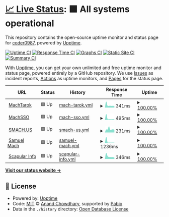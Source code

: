 # [📈 Live Status](https://status.smach.us): <!--live status--> **🟩 All systems operational**

This repository contains the open-source uptime monitor and status page for [coder0987](https://status.smach.us), powered by [Upptime](https://github.com/upptime/upptime).

[![Uptime CI](https://github.com/coder0987/status/workflows/Uptime%20CI/badge.svg)](https://github.com/coder0987/status/actions?query=workflow%3A%22Uptime+CI%22)
[![Response Time CI](https://github.com/coder0987/status/workflows/Response%20Time%20CI/badge.svg)](https://github.com/coder0987/status/actions?query=workflow%3A%22Response+Time+CI%22)
[![Graphs CI](https://github.com/coder0987/status/workflows/Graphs%20CI/badge.svg)](https://github.com/coder0987/status/actions?query=workflow%3A%22Graphs+CI%22)
[![Static Site CI](https://github.com/coder0987/status/workflows/Static%20Site%20CI/badge.svg)](https://github.com/coder0987/status/actions?query=workflow%3A%22Static+Site+CI%22)
[![Summary CI](https://github.com/coder0987/status/workflows/Summary%20CI/badge.svg)](https://github.com/coder0987/status/actions?query=workflow%3A%22Summary+CI%22)

With [Upptime](https://upptime.js.org), you can get your own unlimited and free uptime monitor and status page, powered entirely by a GitHub repository. We use [Issues](https://github.com/coder0987/status/issues) as incident reports, [Actions](https://github.com/coder0987/status/actions) as uptime monitors, and [Pages](https://status.smach.us) for the status page.

<!--start: status pages-->
<!-- This summary is generated by Upptime (https://github.com/upptime/upptime) -->
<!-- Do not edit this manually, your changes will be overwritten -->
<!-- prettier-ignore -->
| URL | Status | History | Response Time | Uptime |
| --- | ------ | ------- | ------------- | ------ |
| <img alt="" src="https://icons.duckduckgo.com/ip3/machtarok.com.ico" height="13"> [MachTarok](https://machtarok.com) | 🟩 Up | [mach-tarok.yml](https://github.com/coder0987/status/commits/HEAD/history/mach-tarok.yml) | <details><summary><img alt="Response time graph" src="./graphs/mach-tarok/response-time-week.png" height="20"> 341ms</summary><br><a href="https://status.smach.us/history/mach-tarok"><img alt="Response time 594" src="https://img.shields.io/endpoint?url=https%3A%2F%2Fraw.githubusercontent.com%2Fcoder0987%2Fstatus%2FHEAD%2Fapi%2Fmach-tarok%2Fresponse-time.json"></a><br><a href="https://status.smach.us/history/mach-tarok"><img alt="24-hour response time 221" src="https://img.shields.io/endpoint?url=https%3A%2F%2Fraw.githubusercontent.com%2Fcoder0987%2Fstatus%2FHEAD%2Fapi%2Fmach-tarok%2Fresponse-time-day.json"></a><br><a href="https://status.smach.us/history/mach-tarok"><img alt="7-day response time 341" src="https://img.shields.io/endpoint?url=https%3A%2F%2Fraw.githubusercontent.com%2Fcoder0987%2Fstatus%2FHEAD%2Fapi%2Fmach-tarok%2Fresponse-time-week.json"></a><br><a href="https://status.smach.us/history/mach-tarok"><img alt="30-day response time 273" src="https://img.shields.io/endpoint?url=https%3A%2F%2Fraw.githubusercontent.com%2Fcoder0987%2Fstatus%2FHEAD%2Fapi%2Fmach-tarok%2Fresponse-time-month.json"></a><br><a href="https://status.smach.us/history/mach-tarok"><img alt="1-year response time 594" src="https://img.shields.io/endpoint?url=https%3A%2F%2Fraw.githubusercontent.com%2Fcoder0987%2Fstatus%2FHEAD%2Fapi%2Fmach-tarok%2Fresponse-time-year.json"></a></details> | <details><summary><a href="https://status.smach.us/history/mach-tarok">100.00%</a></summary><a href="https://status.smach.us/history/mach-tarok"><img alt="All-time uptime 95.05%" src="https://img.shields.io/endpoint?url=https%3A%2F%2Fraw.githubusercontent.com%2Fcoder0987%2Fstatus%2FHEAD%2Fapi%2Fmach-tarok%2Fuptime.json"></a><br><a href="https://status.smach.us/history/mach-tarok"><img alt="24-hour uptime 100.00%" src="https://img.shields.io/endpoint?url=https%3A%2F%2Fraw.githubusercontent.com%2Fcoder0987%2Fstatus%2FHEAD%2Fapi%2Fmach-tarok%2Fuptime-day.json"></a><br><a href="https://status.smach.us/history/mach-tarok"><img alt="7-day uptime 100.00%" src="https://img.shields.io/endpoint?url=https%3A%2F%2Fraw.githubusercontent.com%2Fcoder0987%2Fstatus%2FHEAD%2Fapi%2Fmach-tarok%2Fuptime-week.json"></a><br><a href="https://status.smach.us/history/mach-tarok"><img alt="30-day uptime 99.88%" src="https://img.shields.io/endpoint?url=https%3A%2F%2Fraw.githubusercontent.com%2Fcoder0987%2Fstatus%2FHEAD%2Fapi%2Fmach-tarok%2Fuptime-month.json"></a><br><a href="https://status.smach.us/history/mach-tarok"><img alt="1-year uptime 95.05%" src="https://img.shields.io/endpoint?url=https%3A%2F%2Fraw.githubusercontent.com%2Fcoder0987%2Fstatus%2FHEAD%2Fapi%2Fmach-tarok%2Fuptime-year.json"></a></details>
| <img alt="" src="https://icons.duckduckgo.com/ip3/sso.smach.us.ico" height="13"> [MachSSO](https://sso.smach.us) | 🟩 Up | [mach-sso.yml](https://github.com/coder0987/status/commits/HEAD/history/mach-sso.yml) | <details><summary><img alt="Response time graph" src="./graphs/mach-sso/response-time-week.png" height="20"> 495ms</summary><br><a href="https://status.smach.us/history/mach-sso"><img alt="Response time 358" src="https://img.shields.io/endpoint?url=https%3A%2F%2Fraw.githubusercontent.com%2Fcoder0987%2Fstatus%2FHEAD%2Fapi%2Fmach-sso%2Fresponse-time.json"></a><br><a href="https://status.smach.us/history/mach-sso"><img alt="24-hour response time 162" src="https://img.shields.io/endpoint?url=https%3A%2F%2Fraw.githubusercontent.com%2Fcoder0987%2Fstatus%2FHEAD%2Fapi%2Fmach-sso%2Fresponse-time-day.json"></a><br><a href="https://status.smach.us/history/mach-sso"><img alt="7-day response time 495" src="https://img.shields.io/endpoint?url=https%3A%2F%2Fraw.githubusercontent.com%2Fcoder0987%2Fstatus%2FHEAD%2Fapi%2Fmach-sso%2Fresponse-time-week.json"></a><br><a href="https://status.smach.us/history/mach-sso"><img alt="30-day response time 276" src="https://img.shields.io/endpoint?url=https%3A%2F%2Fraw.githubusercontent.com%2Fcoder0987%2Fstatus%2FHEAD%2Fapi%2Fmach-sso%2Fresponse-time-month.json"></a><br><a href="https://status.smach.us/history/mach-sso"><img alt="1-year response time 358" src="https://img.shields.io/endpoint?url=https%3A%2F%2Fraw.githubusercontent.com%2Fcoder0987%2Fstatus%2FHEAD%2Fapi%2Fmach-sso%2Fresponse-time-year.json"></a></details> | <details><summary><a href="https://status.smach.us/history/mach-sso">100.00%</a></summary><a href="https://status.smach.us/history/mach-sso"><img alt="All-time uptime 98.86%" src="https://img.shields.io/endpoint?url=https%3A%2F%2Fraw.githubusercontent.com%2Fcoder0987%2Fstatus%2FHEAD%2Fapi%2Fmach-sso%2Fuptime.json"></a><br><a href="https://status.smach.us/history/mach-sso"><img alt="24-hour uptime 100.00%" src="https://img.shields.io/endpoint?url=https%3A%2F%2Fraw.githubusercontent.com%2Fcoder0987%2Fstatus%2FHEAD%2Fapi%2Fmach-sso%2Fuptime-day.json"></a><br><a href="https://status.smach.us/history/mach-sso"><img alt="7-day uptime 100.00%" src="https://img.shields.io/endpoint?url=https%3A%2F%2Fraw.githubusercontent.com%2Fcoder0987%2Fstatus%2FHEAD%2Fapi%2Fmach-sso%2Fuptime-week.json"></a><br><a href="https://status.smach.us/history/mach-sso"><img alt="30-day uptime 99.92%" src="https://img.shields.io/endpoint?url=https%3A%2F%2Fraw.githubusercontent.com%2Fcoder0987%2Fstatus%2FHEAD%2Fapi%2Fmach-sso%2Fuptime-month.json"></a><br><a href="https://status.smach.us/history/mach-sso"><img alt="1-year uptime 98.86%" src="https://img.shields.io/endpoint?url=https%3A%2F%2Fraw.githubusercontent.com%2Fcoder0987%2Fstatus%2FHEAD%2Fapi%2Fmach-sso%2Fuptime-year.json"></a></details>
| <img alt="" src="https://icons.duckduckgo.com/ip3/smach.us.ico" height="13"> [SMACH.US](https://smach.us) | 🟩 Up | [smach-us.yml](https://github.com/coder0987/status/commits/HEAD/history/smach-us.yml) | <details><summary><img alt="Response time graph" src="./graphs/smach-us/response-time-week.png" height="20"> 231ms</summary><br><a href="https://status.smach.us/history/smach-us"><img alt="Response time 519" src="https://img.shields.io/endpoint?url=https%3A%2F%2Fraw.githubusercontent.com%2Fcoder0987%2Fstatus%2FHEAD%2Fapi%2Fsmach-us%2Fresponse-time.json"></a><br><a href="https://status.smach.us/history/smach-us"><img alt="24-hour response time 178" src="https://img.shields.io/endpoint?url=https%3A%2F%2Fraw.githubusercontent.com%2Fcoder0987%2Fstatus%2FHEAD%2Fapi%2Fsmach-us%2Fresponse-time-day.json"></a><br><a href="https://status.smach.us/history/smach-us"><img alt="7-day response time 231" src="https://img.shields.io/endpoint?url=https%3A%2F%2Fraw.githubusercontent.com%2Fcoder0987%2Fstatus%2FHEAD%2Fapi%2Fsmach-us%2Fresponse-time-week.json"></a><br><a href="https://status.smach.us/history/smach-us"><img alt="30-day response time 216" src="https://img.shields.io/endpoint?url=https%3A%2F%2Fraw.githubusercontent.com%2Fcoder0987%2Fstatus%2FHEAD%2Fapi%2Fsmach-us%2Fresponse-time-month.json"></a><br><a href="https://status.smach.us/history/smach-us"><img alt="1-year response time 519" src="https://img.shields.io/endpoint?url=https%3A%2F%2Fraw.githubusercontent.com%2Fcoder0987%2Fstatus%2FHEAD%2Fapi%2Fsmach-us%2Fresponse-time-year.json"></a></details> | <details><summary><a href="https://status.smach.us/history/smach-us">100.00%</a></summary><a href="https://status.smach.us/history/smach-us"><img alt="All-time uptime 98.93%" src="https://img.shields.io/endpoint?url=https%3A%2F%2Fraw.githubusercontent.com%2Fcoder0987%2Fstatus%2FHEAD%2Fapi%2Fsmach-us%2Fuptime.json"></a><br><a href="https://status.smach.us/history/smach-us"><img alt="24-hour uptime 100.00%" src="https://img.shields.io/endpoint?url=https%3A%2F%2Fraw.githubusercontent.com%2Fcoder0987%2Fstatus%2FHEAD%2Fapi%2Fsmach-us%2Fuptime-day.json"></a><br><a href="https://status.smach.us/history/smach-us"><img alt="7-day uptime 100.00%" src="https://img.shields.io/endpoint?url=https%3A%2F%2Fraw.githubusercontent.com%2Fcoder0987%2Fstatus%2FHEAD%2Fapi%2Fsmach-us%2Fuptime-week.json"></a><br><a href="https://status.smach.us/history/smach-us"><img alt="30-day uptime 99.88%" src="https://img.shields.io/endpoint?url=https%3A%2F%2Fraw.githubusercontent.com%2Fcoder0987%2Fstatus%2FHEAD%2Fapi%2Fsmach-us%2Fuptime-month.json"></a><br><a href="https://status.smach.us/history/smach-us"><img alt="1-year uptime 98.93%" src="https://img.shields.io/endpoint?url=https%3A%2F%2Fraw.githubusercontent.com%2Fcoder0987%2Fstatus%2FHEAD%2Fapi%2Fsmach-us%2Fuptime-year.json"></a></details>
| <img alt="" src="https://icons.duckduckgo.com/ip3/samuelmach.com.ico" height="13"> [Samuel Mach](https://samuelmach.com) | 🟩 Up | [samuel-mach.yml](https://github.com/coder0987/status/commits/HEAD/history/samuel-mach.yml) | <details><summary><img alt="Response time graph" src="./graphs/samuel-mach/response-time-week.png" height="20"> 1236ms</summary><br><a href="https://status.smach.us/history/samuel-mach"><img alt="Response time 609" src="https://img.shields.io/endpoint?url=https%3A%2F%2Fraw.githubusercontent.com%2Fcoder0987%2Fstatus%2FHEAD%2Fapi%2Fsamuel-mach%2Fresponse-time.json"></a><br><a href="https://status.smach.us/history/samuel-mach"><img alt="24-hour response time 169" src="https://img.shields.io/endpoint?url=https%3A%2F%2Fraw.githubusercontent.com%2Fcoder0987%2Fstatus%2FHEAD%2Fapi%2Fsamuel-mach%2Fresponse-time-day.json"></a><br><a href="https://status.smach.us/history/samuel-mach"><img alt="7-day response time 1236" src="https://img.shields.io/endpoint?url=https%3A%2F%2Fraw.githubusercontent.com%2Fcoder0987%2Fstatus%2FHEAD%2Fapi%2Fsamuel-mach%2Fresponse-time-week.json"></a><br><a href="https://status.smach.us/history/samuel-mach"><img alt="30-day response time 458" src="https://img.shields.io/endpoint?url=https%3A%2F%2Fraw.githubusercontent.com%2Fcoder0987%2Fstatus%2FHEAD%2Fapi%2Fsamuel-mach%2Fresponse-time-month.json"></a><br><a href="https://status.smach.us/history/samuel-mach"><img alt="1-year response time 609" src="https://img.shields.io/endpoint?url=https%3A%2F%2Fraw.githubusercontent.com%2Fcoder0987%2Fstatus%2FHEAD%2Fapi%2Fsamuel-mach%2Fresponse-time-year.json"></a></details> | <details><summary><a href="https://status.smach.us/history/samuel-mach">100.00%</a></summary><a href="https://status.smach.us/history/samuel-mach"><img alt="All-time uptime 98.77%" src="https://img.shields.io/endpoint?url=https%3A%2F%2Fraw.githubusercontent.com%2Fcoder0987%2Fstatus%2FHEAD%2Fapi%2Fsamuel-mach%2Fuptime.json"></a><br><a href="https://status.smach.us/history/samuel-mach"><img alt="24-hour uptime 100.00%" src="https://img.shields.io/endpoint?url=https%3A%2F%2Fraw.githubusercontent.com%2Fcoder0987%2Fstatus%2FHEAD%2Fapi%2Fsamuel-mach%2Fuptime-day.json"></a><br><a href="https://status.smach.us/history/samuel-mach"><img alt="7-day uptime 100.00%" src="https://img.shields.io/endpoint?url=https%3A%2F%2Fraw.githubusercontent.com%2Fcoder0987%2Fstatus%2FHEAD%2Fapi%2Fsamuel-mach%2Fuptime-week.json"></a><br><a href="https://status.smach.us/history/samuel-mach"><img alt="30-day uptime 99.92%" src="https://img.shields.io/endpoint?url=https%3A%2F%2Fraw.githubusercontent.com%2Fcoder0987%2Fstatus%2FHEAD%2Fapi%2Fsamuel-mach%2Fuptime-month.json"></a><br><a href="https://status.smach.us/history/samuel-mach"><img alt="1-year uptime 98.77%" src="https://img.shields.io/endpoint?url=https%3A%2F%2Fraw.githubusercontent.com%2Fcoder0987%2Fstatus%2FHEAD%2Fapi%2Fsamuel-mach%2Fuptime-year.json"></a></details>
| <img alt="" src="https://icons.duckduckgo.com/ip3/scapularinfo.com.ico" height="13"> [Scapular Info](https://scapularinfo.com) | 🟩 Up | [scapular-info.yml](https://github.com/coder0987/status/commits/HEAD/history/scapular-info.yml) | <details><summary><img alt="Response time graph" src="./graphs/scapular-info/response-time-week.png" height="20"> 346ms</summary><br><a href="https://status.smach.us/history/scapular-info"><img alt="Response time 284" src="https://img.shields.io/endpoint?url=https%3A%2F%2Fraw.githubusercontent.com%2Fcoder0987%2Fstatus%2FHEAD%2Fapi%2Fscapular-info%2Fresponse-time.json"></a><br><a href="https://status.smach.us/history/scapular-info"><img alt="24-hour response time 193" src="https://img.shields.io/endpoint?url=https%3A%2F%2Fraw.githubusercontent.com%2Fcoder0987%2Fstatus%2FHEAD%2Fapi%2Fscapular-info%2Fresponse-time-day.json"></a><br><a href="https://status.smach.us/history/scapular-info"><img alt="7-day response time 346" src="https://img.shields.io/endpoint?url=https%3A%2F%2Fraw.githubusercontent.com%2Fcoder0987%2Fstatus%2FHEAD%2Fapi%2Fscapular-info%2Fresponse-time-week.json"></a><br><a href="https://status.smach.us/history/scapular-info"><img alt="30-day response time 269" src="https://img.shields.io/endpoint?url=https%3A%2F%2Fraw.githubusercontent.com%2Fcoder0987%2Fstatus%2FHEAD%2Fapi%2Fscapular-info%2Fresponse-time-month.json"></a><br><a href="https://status.smach.us/history/scapular-info"><img alt="1-year response time 284" src="https://img.shields.io/endpoint?url=https%3A%2F%2Fraw.githubusercontent.com%2Fcoder0987%2Fstatus%2FHEAD%2Fapi%2Fscapular-info%2Fresponse-time-year.json"></a></details> | <details><summary><a href="https://status.smach.us/history/scapular-info">100.00%</a></summary><a href="https://status.smach.us/history/scapular-info"><img alt="All-time uptime 99.08%" src="https://img.shields.io/endpoint?url=https%3A%2F%2Fraw.githubusercontent.com%2Fcoder0987%2Fstatus%2FHEAD%2Fapi%2Fscapular-info%2Fuptime.json"></a><br><a href="https://status.smach.us/history/scapular-info"><img alt="24-hour uptime 100.00%" src="https://img.shields.io/endpoint?url=https%3A%2F%2Fraw.githubusercontent.com%2Fcoder0987%2Fstatus%2FHEAD%2Fapi%2Fscapular-info%2Fuptime-day.json"></a><br><a href="https://status.smach.us/history/scapular-info"><img alt="7-day uptime 100.00%" src="https://img.shields.io/endpoint?url=https%3A%2F%2Fraw.githubusercontent.com%2Fcoder0987%2Fstatus%2FHEAD%2Fapi%2Fscapular-info%2Fuptime-week.json"></a><br><a href="https://status.smach.us/history/scapular-info"><img alt="30-day uptime 99.92%" src="https://img.shields.io/endpoint?url=https%3A%2F%2Fraw.githubusercontent.com%2Fcoder0987%2Fstatus%2FHEAD%2Fapi%2Fscapular-info%2Fuptime-month.json"></a><br><a href="https://status.smach.us/history/scapular-info"><img alt="1-year uptime 99.08%" src="https://img.shields.io/endpoint?url=https%3A%2F%2Fraw.githubusercontent.com%2Fcoder0987%2Fstatus%2FHEAD%2Fapi%2Fscapular-info%2Fuptime-year.json"></a></details>

<!--end: status pages-->

[**Visit our status website →**](https://status.smach.us)

## 📄 License

- Powered by: [Upptime](https://github.com/upptime/upptime)
- Code: [MIT](./LICENSE) © [Anand Chowdhary](https://anandchowdhary.com), supported by [Pabio](https://pabio.com)
- Data in the `./history` directory: [Open Database License](https://opendatacommons.org/licenses/odbl/1-0/)
